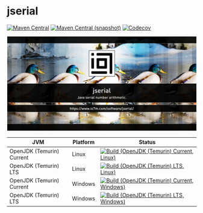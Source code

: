 jserial
===

[![Maven Central](https://img.shields.io/maven-central/v/com.io7m.jserial/com.io7m.jserial.svg?style=flat-square)](http://search.maven.org/#search%7Cga%7C1%7Cg%3A%22com.io7m.jserial%22)
[![Maven Central (snapshot)](https://img.shields.io/nexus/s/https/s01.oss.sonatype.org/com.io7m.jserial/com.io7m.jserial.svg?style=flat-square)](https://s01.oss.sonatype.org/content/repositories/snapshots/com/io7m/jserial/)
[![Codecov](https://img.shields.io/codecov/c/github/io7m/jserial.svg?style=flat-square)](https://codecov.io/gh/io7m/jserial)

![jserial](./src/site/resources/jserial.jpg?raw=true)

| JVM | Platform | Status |
|-----|----------|--------|
| OpenJDK (Temurin) Current | Linux | [![Build (OpenJDK (Temurin) Current, Linux)](https://img.shields.io/github/actions/workflow/status/io7m/jserial/workflows/main.linux.temurin.current.yml?branch=develop)](https://github.com/io7m/jserial/actions?query=workflow%3Amain.linux.temurin.current)|
| OpenJDK (Temurin) LTS | Linux | [![Build (OpenJDK (Temurin) LTS, Linux)](https://img.shields.io/github/actions/workflow/status/io7m/jserial/workflows/main.linux.temurin.lts.yml?branch=develop)](https://github.com/io7m/jserial/actions?query=workflow%3Amain.linux.temurin.lts)|
| OpenJDK (Temurin) Current | Windows | [![Build (OpenJDK (Temurin) Current, Windows)](https://img.shields.io/github/actions/workflow/status/io7m/jserial/workflows/main.windows.temurin.current.yml?branch=develop)](https://github.com/io7m/jserial/actions?query=workflow%3Amain.windows.temurin.current)|
| OpenJDK (Temurin) LTS | Windows | [![Build (OpenJDK (Temurin) LTS, Windows)](https://img.shields.io/github/actions/workflow/status/io7m/jserial/workflows/main.windows.temurin.lts.yml?branch=develop)](https://github.com/io7m/jserial/actions?query=workflow%3Amain.windows.temurin.lts)|
